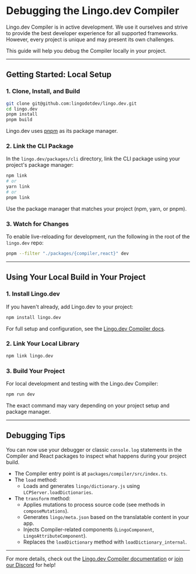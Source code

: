 # Debugging the Lingo.dev Compiler

Lingo.dev Compiler is in active development. We use it ourselves and strive to provide the best developer experience for all supported frameworks. However, every project is unique and may present its own challenges.

This guide will help you debug the Compiler locally in your project.

---

## Getting Started: Local Setup

### 1. Clone, Install, and Build

```bash
git clone git@github.com:lingodotdev/lingo.dev.git
cd lingo.dev
pnpm install
pnpm build
```


Lingo.dev uses [pnpm](https://pnpm.io/) as its package manager.

### 2. Link the CLI Package

In the `lingo.dev/packages/cli` directory, link the CLI package using your project's package manager:

```bash
npm link
# or
yarn link
# or
pnpm link
```

Use the package manager that matches your project (npm, yarn, or pnpm).

### 3. Watch for Changes

To enable live-reloading for development, run the following in the root of the `lingo.dev` repo:

```bash
pnpm --filter "./packages/{compiler,react}" dev
```

---

## Using Your Local Build in Your Project

### 1. Install Lingo.dev

If you haven't already, add Lingo.dev to your project:

```bash
npm install lingo.dev
```

For full setup and configuration, see the [Lingo.dev Compiler docs](https://lingo.dev/compiler).

### 2. Link Your Local Library

```bash
npm link lingo.dev
```

### 3. Build Your Project

For local development and testing with the Lingo.dev Compiler:

```bash
npm run dev
```

The exact command may vary depending on your project setup and package manager.

---

## Debugging Tips

You can now use your debugger or classic `console.log` statements in the Compiler and React packages to inspect what happens during your project build.

- The Compiler entry point is at `packages/compiler/src/index.ts`.
- The `load` method:
  - Loads and generates `lingo/dictionary.js` using `LCPServer.loadDictionaries`.
- The `transform` method:
  - Applies mutations to process source code (see methods in `composeMutations`).
  - Generates `lingo/meta.json` based on the translatable content in your app.
  - Injects Compiler-related components (`LingoComponent`, `LingoAttributeComponent`).
  - Replaces the `loadDictionary` method with `loadDictionary_internal`.

---

For more details, check out the [Lingo.dev Compiler documentation](https://lingo.dev/compiler) or [join our Discord](https://lingo.dev/go/discord) for help!
